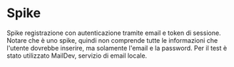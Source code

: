 # Spike
Spike registrazione con autenticazione tramite email e token di sessione.
Notare che è uno spike, quindi non comprende tutte le informazioni che l'utente dovrebbe inserire, ma solamente l'email e la password.
Per il test è stato utilizzato MailDev, servizio di email locale.
